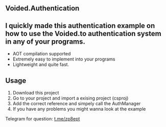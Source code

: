 ## Voided.Authentication

## I quickly made this authentication example on how to use the Voided.to authentication system in any of your programs.

- AOT compilation supported
- Extremely easy to implement into your programs
- Lightweight and quite fast.

## Usage

1. Download this project
2. Go to your project and import a exising project (csproj)
3. Add the correct reference and simpely call the AuthManager
4. If you have any problems you might wanna look at the example

Telegram for question: [t.me/zp8ept](https://t.me/zp8ept)
